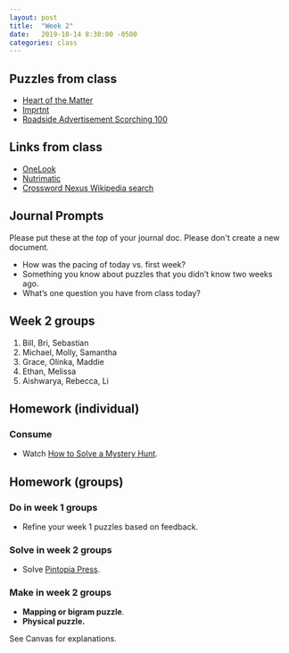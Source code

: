 ```yaml
---
layout: post
title:  "Week 2"
date:   2019-10-14 8:30:00 -0500
categories: class
---
```


## Puzzles from class

* [Heart of the Matter](/pdf/HeartoftheMatter.pdf)
* [Imprtnt](/pdf/Imprtnt.pdf)
* [Roadside Advertisement Scorching 100](/pdf/roadside.pdf)

## Links from class

* [OneLook](https://www.onelook.com/)
* [Nutrimatic](https://nutrimatic.org)
* [Crossword Nexus Wikipedia search](https://www.crosswordnexus.com/wiki/)

## Journal Prompts

Please put these at the _top_ of your journal doc. Please don't create a new document.

* How was the pacing of today vs. first week?
* Something you know about puzzles that you didn’t know two weeks ago.
* What’s one question you have from class today?

## Week 2 groups

1. Bill, Bri, Sebastian
3. Michael, Molly, Samantha
3. Grace, Olinka, Maddie
4. Ethan, Melissa
5. Aishwarya, Rebecca, Li

## Homework (individual)

### Consume

* Watch [How to Solve a Mystery Hunt](https://www.youtube.com/watch?v=z9OHLnIEegI).

## Homework (groups)

### Do in week 1 groups

* Refine your week 1 puzzles based on feedback.

### Solve in week 2 groups

* Solve [Pintopia Press](/pdf/Pintopia_Press.pdf).

### Make in week 2 groups

* **Mapping or bigram puzzle**. 
* **Physical puzzle.** 

See Canvas for explanations.
